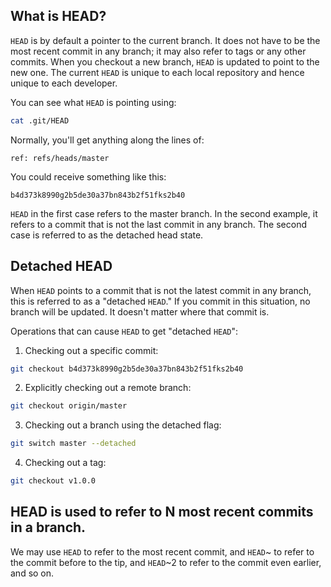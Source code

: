 ## What is HEAD?
<code>HEAD</code> is by default a pointer to the current branch.
It does not have to be the most recent commit in any branch; it may also refer to tags or any other commits.
When you checkout a new branch, <code>HEAD</code> is updated to point to the new one.
The current <code>HEAD</code> is unique to each local repository and hence unique to each developer. 
 
You can see what <code>HEAD</code> is pointing using:

```bash
cat .git/HEAD
```

Normally, you'll get anything along the lines of: 

```
ref: refs/heads/master
```

You could receive something like this: 

```
b4d373k8990g2b5de30a37bn843b2f51fks2b40
```

<code>HEAD</code> in the first case refers to the master branch. In the second example, it refers to a commit that is not the last commit in any branch. The second case is referred to as the detached head state. 

## Detached HEAD

When <code>HEAD</code> points to a commit that is not the latest commit in any branch, this is referred to as a "detached <code>HEAD</code>."
If you commit in this situation, no branch will be updated.
It doesn't matter where that commit is. 

Operations that can cause <code>HEAD</code> to get "detached <code>HEAD</code>": 

1. Checking out a specific commit:

```bash
git checkout b4d373k8990g2b5de30a37bn843b2f51fks2b40
```

2. Explicitly checking out a remote branch:

```bash 
git checkout origin/master
```

3. Checking out a branch using the detached flag:

```bash
git switch master --detached
```

4. Checking out a tag:

```bash
git checkout v1.0.0
```

## HEAD is used to refer to N most recent commits in a branch. 

We may use <code>HEAD</code> to refer to the most recent commit, and <code>HEAD</code>~</code> to refer to the commit before to the tip, and <code>HEAD</code>~2</code> to refer to the commit even earlier, and so on. 
